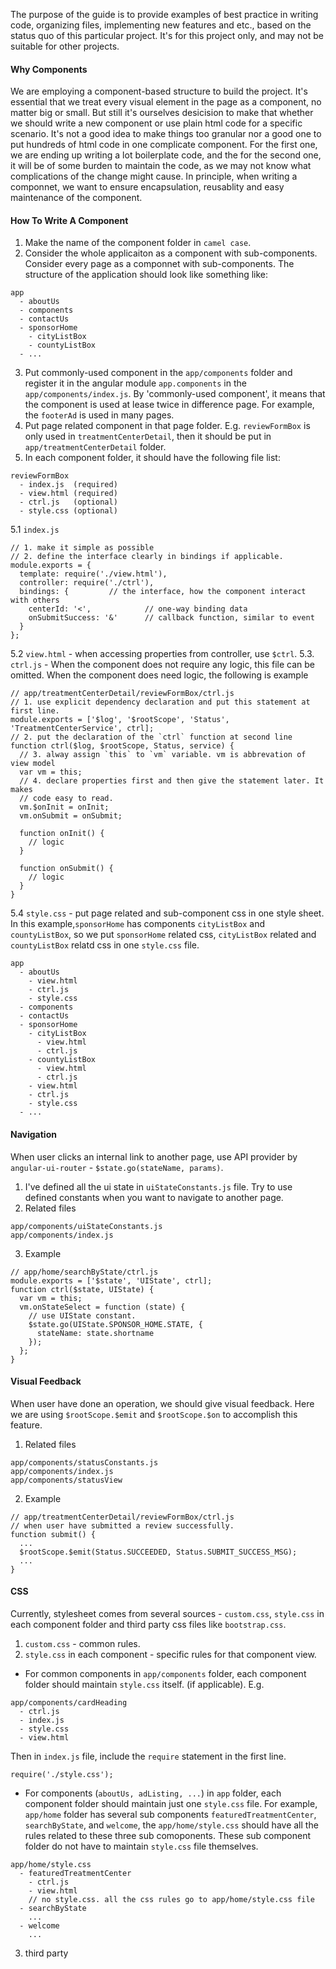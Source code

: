 The purpose of the guide is to provide examples of best practice in writing code, organizing files, implementing new features and etc., based on the status quo of this particular project. It's for this project only, and may not be suitable for other projects.


#### Why Components
We are employing a component-based structure to build the project. It's essential that we treat every visual element in the page as a component, no matter big or small. But still it's ourselves desicision to make that whether we should write a new component or use plain html code for a specific scenario. It's not a good idea to make things too granular nor a good one to put hundreds of html code in one complicate component. For the first one, we are ending up writing a lot boilerplate code, and the for the second one, it will be of some burden to maintain the code, as we may not know what complications of the change might cause. In principle, when writing a componnet, we want to ensure encapsulation, reusablity and easy maintenance of the component.

#### How To Write A Component
1. Make the name of the component folder in `camel case`.
2. Consider the whole applicaiton as a component with sub-components. Consider every page as a componnet with sub-components. The structure of the application should look like something like:
```
app
  - aboutUs
  - components
  - contactUs
  - sponsorHome
    - cityListBox
    - countyListBox
  - ...
```
3. Put commonly-used component in the `app/components` folder and register it in the angular module `app.components` in the `app/components/index.js`. By 'commonly-used component', it means that the component is used at lease twice in difference page. For example, the `footerAd` is used in many pages.
4. Put page related component in that page folder. E.g. `reviewFormBox` is only used in `treatmentCenterDetail`, then it should be put in `app/treatmentCenterDetail` folder.
5. In each component folder, it should have the following file list:
```
reviewFormBox
  - index.js  (required)
  - view.html (required)
  - ctrl.js   (optional)
  - style.css (optional)
```
5.1 `index.js`
```
// 1. make it simple as possible
// 2. define the interface clearly in bindings if applicable.
module.exports = {
  template: require('./view.html'),
  controller: require('./ctrl'),
  bindings: {         // the interface, how the component interact with others
    centerId: '<',            // one-way binding data
    onSubmitSuccess: '&'      // callback function, similar to event
  }
};
```
5.2 `view.html` - when accessing properties from controller, use `$ctrl`.
5.3. `ctrl.js` - When the component does not require any logic, this file can be omitted. When the component does need logic, the following is example
```
// app/treatmentCenterDetail/reviewFormBox/ctrl.js
// 1. use explicit dependency declaration and put this statement at first line.
module.exports = ['$log', '$rootScope', 'Status', 'TreatmentCenterService', ctrl];
// 2. put the declaration of the `ctrl` function at second line
function ctrl($log, $rootScope, Status, service) {
  // 3. alway assign `this` to `vm` variable. vm is abbrevation of view model
  var vm = this;
  // 4. declare properties first and then give the statement later. It makes
  // code easy to read.
  vm.$onInit = onInit;
  vm.onSubmit = onSubmit;

  function onInit() {
    // logic
  }

  function onSubmit() {
    // logic
  }
}
```
5.4 `style.css` - put page related and sub-component css in one style sheet. In this example,`sponsorHome` has components `cityListBox` and `countyListBox`, so we put `sponsorHome` related css, `cityListBox` related and `countyListBox` relatd css in one `style.css` file.
```
app
  - aboutUs
    - view.html
    - ctrl.js
    - style.css
  - components
  - contactUs
  - sponsorHome
    - cityListBox
      - view.html
      - ctrl.js
    - countyListBox
      - view.html
      - ctrl.js
    - view.html
    - ctrl.js
    - style.css
  - ...
```

#### Navigation
When user clicks an internal link to another page, use API provider by `angular-ui-router` - `$state.go(stateName, params)`.
1. I've defined all the ui state in `uiStateConstants.js` file. Try to use defined constants when you want to navigate to another page.
2. Related files
```
app/components/uiStateConstants.js
app/components/index.js
```
3. Example
```
// app/home/searchByState/ctrl.js
module.exports = ['$state', 'UIState', ctrl];
function ctrl($state, UIState) {
  var vm = this;
  vm.onStateSelect = function (state) {
    // use UIState constant.
    $state.go(UIState.SPONSOR_HOME.STATE, {
      stateName: state.shortname
    });
  };
}
```

#### Visual Feedback
When user have done an operation, we should give visual feedback. Here we are using `$rootScope.$emit` and `$rootScope.$on` to accomplish this feature.
1. Related files
```
app/components/statusConstants.js
app/components/index.js
app/components/statusView
```
2. Example
```
// app/treatmentCenterDetail/reviewFormBox/ctrl.js
// when user have submitted a review successfully.
function submit() {
  ...
  $rootScope.$emit(Status.SUCCEEDED, Status.SUBMIT_SUCCESS_MSG);
  ...
}
```

#### CSS
Currently, stylesheet comes from several sources - `custom.css`, `style.css` in each component folder and third party css files like `bootstrap.css`.
1. `custom.css` - common rules.
2. `style.css` in each component - specific rules for that component view.
  * For common components in `app/components` folder, each component folder should maintain `style.css` itself. (if applicable). E.g.
  ```
  app/components/cardHeading
    - ctrl.js
    - index.js
    - style.css
    - view.html
  ```
  Then in `index.js` file, include the `require` statement in the first line.
  ```
  require('./style.css');
  ```
  * For components (`aboutUs, adListing, ...`) in `app` folder, each component folder should maintain just one `style.css` file.  For example, `app/home` folder has several sub components `featuredTreatmentCenter`, `searchByState`, and `welcome`, the `app/home/style.css` should have all the rules related to these three sub comoponents. These sub component folder do not have to maintain `style.css` file themselves.
  ```
  app/home/style.css
    - featuredTreatmentCenter
      - ctrl.js
      - view.html
      // no style.css. all the css rules go to app/home/style.css file
    - searchByState
      ...
    - welcome
      ...
  ```
3. third party
